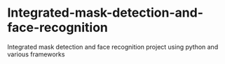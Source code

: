 # Integrated-mask-detection-and-face-recognition
Integrated mask detection and face recognition project using python and various frameworks
